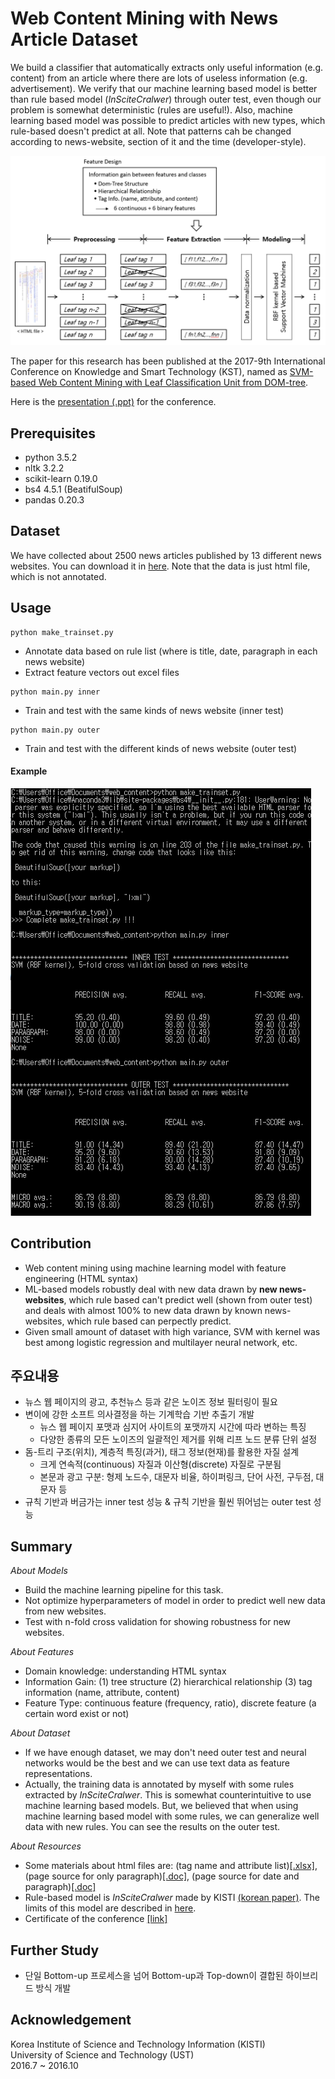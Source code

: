 # Web Content Mining with News Article Dataset
We build a classifier that automatically extracts only useful information (e.g. content) from an article where there are lots of useless information (e.g. advertisement). We verify that our machine learning based model is better than rule based model (*InSciteCralwer*) through outer test, even though our problem is somewhat deterministic (rules are useful!). Also, machine learning based model was possible to predict articles with new types, which rule-based doesn't predict at all. Note that patterns cah be changed according to news-website, section of it and the time (developer-style).

![](/assets/pipeline.PNG)

The paper for this research has been published at the 2017-9th International Conference on Knowledge and Smart Technology (KST), named as [SVM-based Web Content Mining with Leaf Classification Unit from DOM-tree](https://1drv.ms/b/s!AllPqyV9kKUrwyAeaF0XsG2ZWGqG).

Here is the [presentation (.ppt)](https://1drv.ms/p/s!AllPqyV9kKUrgieYsNFYWKqCvjKo) for the conference. 


## Prerequisites
* python 3.5.2
* nltk 3.2.2
* scikit-learn 0.19.0
* bs4 4.5.1 (BeatifulSoup)
* pandas 0.20.3

## Dataset
We have collected about 2500 news articles published by 13 different news websites. You can download it in [here](https://drive.google.com/open?id=0By4RRGJEeCR5YjBiZVd2dkdQWms). Note that the data is just html file, which is not annotated. 

## Usage
```
python make_trainset.py
```
* Annotate data based on rule list (where is title, date, paragraph in each news website)
* Extract feature vectors out excel files
```
python main.py inner
```
* Train and test with the same kinds of news website (inner test) 
```
python main.py outer
```
* Train and test with the different kinds of news website (outer test)

#### Example
![](/assets/example.PNG)


## Contribution
* Web content mining using machine learning model with feature engineering (HTML syntax) 
* ML-based models robustly deal with new data drawn by **new news-websites**, which rule based can't predict well (shown from outer test) and deals with almost 100% to new data drawn by known news-websites, which rule based can perpectly predict. 
* Given small amount of dataset with high variance, SVM with kernel was best among logistic regression and multilayer neural network, etc.

## 주요내용

* 뉴스 웹 페이지의 광고, 추천뉴스 등과 같은 노이즈 정보 필터링이 필요
* 변이에 강한 소프트 의사결정을 하는 기계학습 기반 추출기 개발
  - 뉴스 웹 페이지 포맷과 심지어 사이트의 포맷까지 시간에 따라 변하는 특징
  - 다양한 종류의 모든 노이즈의 일괄적인 제거를 위해 리프 노드 분류 단위 설정
* 돔-트리 구조(위치), 계층적 특징(과거), 태그 정보(현재)를 활용한 자질 설계
  - 크게 연속적(continuous) 자질과 이산형(discrete) 자질로 구분됨
  - 본문과 광고 구분: 형제 노드수, 대문자 비율, 하이퍼링크, 단어 사전, 구두점, 대문자 등
* 규칙 기반과 버금가는 inner test 성능 & 규칙 기반을 훨씬 뛰어넘는 outer test 성능


## Summary

_About Models_
* Build the machine learning pipeline for this task.
* Not optimize hyperparameters of model in order to predict well new data from new websites.
* Test with n-fold cross validation for showing robustness for new websites.

_About Features_
* Domain knowledge: understanding HTML syntax
* Information Gain: (1) tree structure (2) hierarchical relationship (3) tag information (name, attribute, content)
* Feature Type: continuous feature (frequency, ratio), discrete feature (a certain word exist or not)

_About Dataset_
* If we have enough dataset, we may don't need outer test and neural networks would be the best and we can use text data as feature representations.
* Actually, the training data is annotated by myself with some rules extracted by *InSciteCralwer*. This is somewhat counterintuitive to use machine learning based models. But, we believed that when using machine learning based model with some rules, we can generalize well data with new rules. You can see the results on the outer test. 

_About Resources_
* Some materials about html files are: (tag name and attribute list)[[.xlsx]](https://1drv.ms/x/s!AllPqyV9kKUrg3qOK2DE7P-TSWW3), (page source for only paragraph)[[.doc]](https://1drv.ms/w/s!AllPqyV9kKUrg3mmTjb6YsLD_wzi), (page source for date and paragraph)[[.doc]](https://1drv.ms/w/s!AllPqyV9kKUrg3sV7zNGUFPfNsvQ)
* Rule-based model is *InSciteCralwer* made by KISTI [(korean paper)](http://semantics.kisti.re.kr/publications/files/DOMESTIC_JOURNAL/DJ-063.pdf). The limits of this model are described in [here](https://1drv.ms/w/s!AllPqyV9kKUrhCgbkwn5MvmfTz6S).
* Certificate of the conference [[link]](https://github.com/gritmind/web-content-mining/blob/master/assets/certificate_of_contributions.pdf)

## Further Study
* 단일 Bottom-up 프로세스을 넘어 Bottom-up과 Top-down이 결합된 하이브리드 방식 개발

## Acknowledgement
Korea Institute of Science and Technology Information (KISTI) <br>
University of Science and Technology (UST) <br>
2016.7 ~ 2016.10

